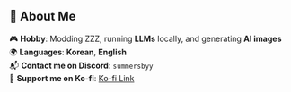## 🌱 About Me  

🎮 **Hobby**: Modding ZZZ, running **LLMs** locally, and generating **AI images**  
🌍 **Languages**: **Korean**, **English**  
📬 **Contact me on Discord**: `summersbyy`  
💖 **Support me on Ko-fi**: [Ko-fi Link](https://ko-fi.com/summersby)

<!--
**somb1/somb1** is a ✨ _special_ ✨ repository because its `README.md` (this file) appears on your GitHub profile.

Here are some ideas to get you started:

- 🔭 I’m currently working on ...
- 🌱 I’m currently learning ...
- 👯 I’m looking to collaborate on ...
- 🤔 I’m looking for help with ...
- 💬 Ask me about ...
- 📫 How to reach me: ...
- 😄 Pronouns: ...
- ⚡ Fun fact: ...
-->
